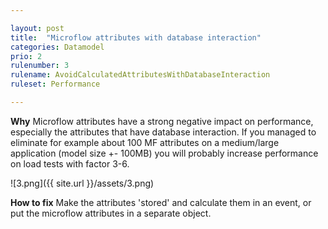 ```yaml
---

layout: post
title:  "Microflow attributes with database interaction"
categories: Datamodel
prio: 2
rulenumber: 3
rulename: AvoidCalculatedAttributesWithDatabaseInteraction
ruleset: Performance

---
```


**Why**
Microflow attributes have a strong negative impact on performance, especially the attributes that have database interaction. If you managed to eliminate for example about 100 MF attributes on a medium/large application (model size +- 100MB) you will probably increase performance on load tests with factor 3-6.

![3.png]({{ site.url }}/assets/3.png)

**How to fix**
Make the attributes 'stored' and calculate them in an event, or put the microflow attributes in a separate object.
